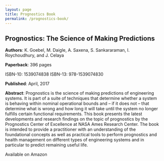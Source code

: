 ```yaml
---
layout: page
title: Prognostics Book
permalink: /prognostics-book/
---
```


## Prognostics: The Science of Making Predictions
	
**Authors**: K. Goebel, M. Daigle, A. Saxena, S. Sankararaman, I. Roychoudhury, and J. Celaya

**Paperback**: 396 pages

ISBN-10: 1539074838
ISBN-13: 978-1539074830

**Published**: April, 2017

**Abstract**: Prognostics is the science of making predictions of engineering systems. It is part of a suite of techniques that determine whether a system is behaving within nominal operational bounds and – if it does not – that determine what is wrong and how long it will take until the system no longer fulfills certain functional requirements. This book presents the latest developments and research findings on the topic of prognostics by the Prognostics Center of Excellence at NASA Ames Research Center. The book is intended to provide a practitioner with an understanding of the foundational concepts as well as practical tools to perform prognostics and health management on different types of engineering systems and in particular to predict remaining useful life.

​Available on Amazon